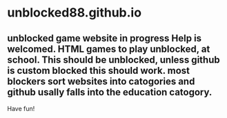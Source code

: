 # unblocked88.github.io
unblocked game website in progress
Help is welcomed.
HTML games to play unblocked, at school.
This should be unblocked, unless github is custom blocked this should work. most blockers sort websites into catogories and github usally falls into the education catogory.
------------------------------------------------------------------
Have fun!
